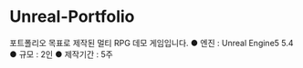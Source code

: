# Unreal-Portfolio

포트폴리오 목표로 제작된 멀티 RPG 데모 게임입니다.
● 엔진 : Unreal Engine5 5.4 
● 규모 : 2인 
● 제작기간 : 5주 
